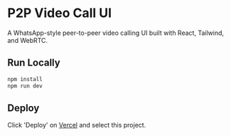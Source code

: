 # P2P Video Call UI

A WhatsApp-style peer-to-peer video calling UI built with React, Tailwind, and WebRTC.

## Run Locally

```bash
npm install
npm run dev
```

## Deploy

Click 'Deploy' on [Vercel](https://vercel.com/) and select this project.
